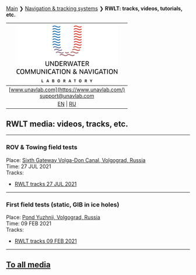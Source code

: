 [Main](/../../README) ❯ [Navigation & tracking systems](/navigation_and_tracking_systems_en) ❯ **RWLT: tracks, videos, tutorials, etc.**

| ![logo](/documentation/sm_logo.png) |
| :---: |
| [www.unavlab.com](https://www.unavlab.com/) <br/> [support@unavlab.com](mailto:support@unavlab.com) |
| [EN](\documentation\EN\RWLT\media) \| [RU](\documentation\RU\RWLT\media) |

## RWLT media: videos, tracks, etc.

______  

### ROV & Towing field tests
Place: [Sixth Gateway Volga-Don Canal, Volgograd, Russia](https://goo.gl/maps/rmktnCWcauE4HbcZ6)  
Time: 27 JUL 2021  
Tracks:  
- [RWLT tracks 27 JUL 2021](/documentation/RWLT_Tracks_27_JUL_2021_06-48-42.kml)

______  

### First field tests (static, GIB in ice holes)
Place: [Pond Yuzhnii, Volgograd, Russia](https://goo.gl/maps/8hZFEP7M3Z8YtdAo6)  
Time: 09 FEB 2021  
Tracks:  
- [RWLT tracks 09 FEB 2021](/documentation/09-02-2021_RWLT_static_ice.kml)

______  


## [To all media](/../../media_videos_en)
